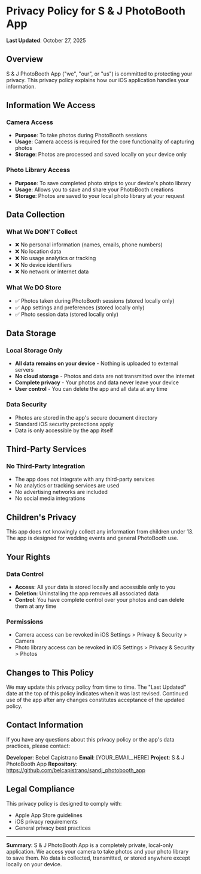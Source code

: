 # Privacy Policy for S & J PhotoBooth App

**Last Updated**: October 27, 2025

## Overview

S & J PhotoBooth App ("we", "our", or "us") is committed to protecting your privacy. This privacy policy explains how our iOS application handles your information.

## Information We Access

### Camera Access
- **Purpose**: To take photos during PhotoBooth sessions
- **Usage**: Camera access is required for the core functionality of capturing photos
- **Storage**: Photos are processed and saved locally on your device only

### Photo Library Access
- **Purpose**: To save completed photo strips to your device's photo library
- **Usage**: Allows you to save and share your PhotoBooth creations
- **Storage**: Photos are saved to your local photo library at your request

## Data Collection

### What We DON'T Collect
- ❌ No personal information (names, emails, phone numbers)
- ❌ No location data
- ❌ No usage analytics or tracking
- ❌ No device identifiers
- ❌ No network or internet data

### What We DO Store
- ✅ Photos taken during PhotoBooth sessions (stored locally only)
- ✅ App settings and preferences (stored locally only)
- ✅ Photo session data (stored locally only)

## Data Storage

### Local Storage Only
- **All data remains on your device** - Nothing is uploaded to external servers
- **No cloud storage** - Photos and data are not transmitted over the internet
- **Complete privacy** - Your photos and data never leave your device
- **User control** - You can delete the app and all data at any time

### Data Security
- Photos are stored in the app's secure document directory
- Standard iOS security protections apply
- Data is only accessible by the app itself

## Third-Party Services

### No Third-Party Integration
- The app does not integrate with any third-party services
- No analytics or tracking services are used
- No advertising networks are included
- No social media integrations

## Children's Privacy

This app does not knowingly collect any information from children under 13. The app is designed for wedding events and general PhotoBooth use.

## Your Rights

### Data Control
- **Access**: All your data is stored locally and accessible only to you
- **Deletion**: Uninstalling the app removes all associated data
- **Control**: You have complete control over your photos and can delete them at any time

### Permissions
- Camera access can be revoked in iOS Settings > Privacy & Security > Camera
- Photo library access can be revoked in iOS Settings > Privacy & Security > Photos

## Changes to This Policy

We may update this privacy policy from time to time. The "Last Updated" date at the top of this policy indicates when it was last revised. Continued use of the app after any changes constitutes acceptance of the updated policy.

## Contact Information

If you have any questions about this privacy policy or the app's data practices, please contact:

**Developer**: Bebel Capistrano
**Email**: [YOUR_EMAIL_HERE]
**Project**: S & J PhotoBooth App
**Repository**: https://github.com/belcapistrano/sandj_photobooth_app

## Legal Compliance

This privacy policy is designed to comply with:
- Apple App Store guidelines
- iOS privacy requirements
- General privacy best practices

---

**Summary**: S & J PhotoBooth App is a completely private, local-only application. We access your camera to take photos and your photo library to save them. No data is collected, transmitted, or stored anywhere except locally on your device.